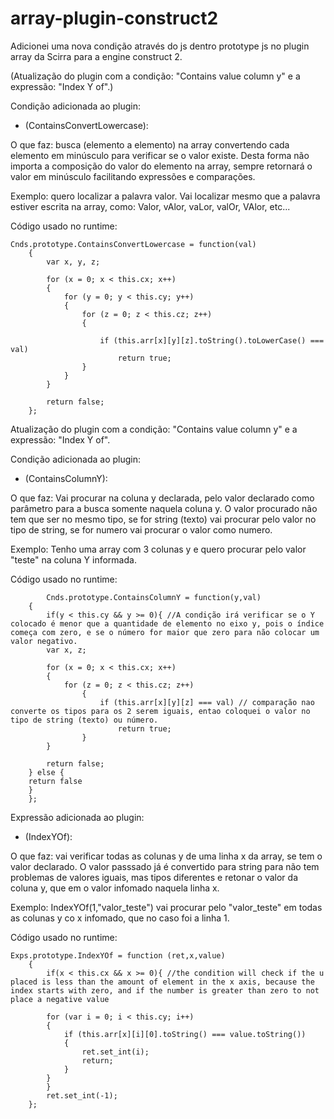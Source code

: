 # array-plugin-construct2
Adicionei uma nova condição através do js dentro prototype js no plugin array da Scirra para a engine construct 2.

(Atualização do plugin com a condição: "Contains value column y" e a expressão:  "Index Y of".)

Condição adicionada ao plugin:
- (ContainsConvertLowercase):

O que faz: busca (elemento a elemento) na array convertendo cada elemento em minúsculo para verificar se o valor existe.
Desta forma não importa a composição do valor do elemento na array, sempre retornará o valor em minúsculo facilitando expressões e comparações.

Exemplo: quero localizar a palavra valor. Vai localizar mesmo que a palavra estiver escrita na array, como: Valor, vAlor, vaLor, valOr, VAlor, etc...

Código usado no runtime:
```
Cnds.prototype.ContainsConvertLowercase = function(val)
	{
		var x, y, z;
	  	
		for (x = 0; x < this.cx; x++)
		{
			for (y = 0; y < this.cy; y++)
			{
				for (z = 0; z < this.cz; z++)
				{
						
					if (this.arr[x][y][z].toString().toLowerCase() === val)
						return true;
				}
			}
		}
		
		return false;
	};
  ```
Atualização do plugin com a condição: "Contains value column y" e a expressão:  "Index Y of".

Condição adicionada ao plugin:
- (ContainsColumnY):

O que faz: Vai procurar na coluna y declarada, pelo valor declarado como parâmetro para a busca somente naquela coluna y. O valor procurado não tem que ser no mesmo tipo, se for string (texto) vai procurar pelo valor no tipo de string, se for numero vai procurar o valor como numero.

Exemplo: Tenho uma array com 3 colunas y e quero procurar pelo valor "teste" na coluna Y informada.
  
Código usado no runtime:
```  
		Cnds.prototype.ContainsColumnY = function(y,val)
	{
		if(y < this.cy && y >= 0){ //A condição irá verificar se o Y colocado é menor que a quantidade de elemento no eixo y, pois o índice começa com zero, e se o número for maior que zero para não colocar um valor negativo.
		var x, z;
		
		for (x = 0; x < this.cx; x++)
		{
			for (z = 0; z < this.cz; z++)
				{
					if (this.arr[x][y][z] === val) // comparação nao converte os tipos para os 2 serem iguais, entao coloquei o valor no tipo de string (texto) ou número.
						return true;
				}
		}
		
		return false;
	} else {
	return false
	}
	};
``` 

Expressão adicionada ao plugin:
- (IndexYOf):

O que faz: vai verificar todas as colunas y de uma linha x da array, se tem o valor declarado. O valor passsado já é convertido para string para não tem problemas de valores iguais, mas tipos diferentes e retonar o valor da coluna y, que em o valor infomado naquela linha x.

Exemplo: IndexYOf(1,"valor_teste") vai procurar pelo "valor_teste" em todas as colunas y co x infomado, que no caso foi a linha 1.

Código usado no runtime:
``` 
Exps.prototype.IndexYOf = function (ret,x,value)
	{
		if(x < this.cx && x >= 0){ //the condition will check if the u placed is less than the amount of element in the x axis, because the index starts with zero, and if the number is greater than zero to not place a negative value

		for (var i = 0; i < this.cy; i++)
		{
			if (this.arr[x][i][0].toString() === value.toString())
			{
				ret.set_int(i);
				return;
			}
		}
		}
		ret.set_int(-1);
	};

``` 
